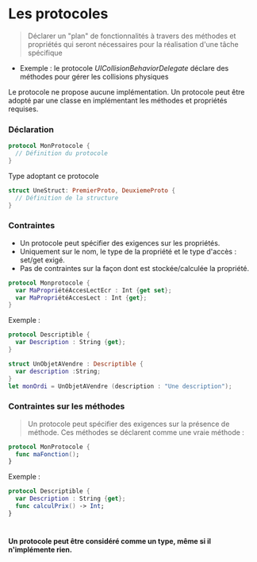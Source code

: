 # Les protocoles

> Déclarer un "plan" de fonctionnalités à travers des méthodes et propriétés qui seront nécessaires pour la réalisation d'une tâche spécifique
- Exemple : le protocole _UICollisionBehaviorDelegate_ déclare des méthodes pour gérer les collisions physiques

Le protocole ne propose aucune implémentation.
Un protocole peut être adopté par une classe en implémentant les méthodes et propriétés requises.

### Déclaration
```Swift
protocol MonProtocole {
  // Définition du protocole
}
```
Type adoptant ce protocole
```Swift
struct UneStruct: PremierProto, DeuxiemeProto {
  // Définition de la structure
}
```

### Contraintes
- Un protocole peut spécifier des exigences sur les propriétés.
- Uniquement sur le nom, le type de la propriété et le type d'accès : set/get exigé.
- Pas de contraintes sur la façon dont est stockée/calculée la propriété.

```Swift
protocol Monprotocole {
  var MaPropriétéAccesLectEcr : Int {get set};
  var MaPropriétéAccesLect : Int {get};
}
```
Exemple :
```Swift
protocol Descriptible {
  var Description : String {get};
}

struct UnObjetAVendre : Descriptible {
  var description :String;
}
let monOrdi = UnObjetAVendre (description : "Une description");
```

### Contraintes sur les méthodes
> Un protocole peut spécifier des exigences sur la présence de méthode.
Ces méthodes se déclarent comme une vraie méthode :
```Swift
protocol MonProtocole {
  func maFonction();
}
```
Exemple :
```Swift
protocol Descriptible {
  var Description : String {get};
  func calculPrix() -> Int;
}
```
#
__Un protocole peut être considéré comme un type, même si il n'implémente rien.__

